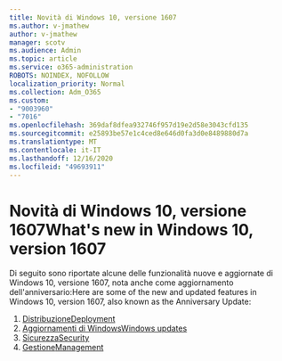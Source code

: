 ```yaml
---
title: Novità di Windows 10, versione 1607
ms.author: v-jmathew
author: v-jmathew
manager: scotv
ms.audience: Admin
ms.topic: article
ms.service: o365-administration
ROBOTS: NOINDEX, NOFOLLOW
localization_priority: Normal
ms.collection: Adm_O365
ms.custom:
- "9003960"
- "7016"
ms.openlocfilehash: 369daf8dfea932746f957d19e2d58e3043cfd135
ms.sourcegitcommit: e25893be57e1c4ced8e646d0fa3d0e8489880d7a
ms.translationtype: MT
ms.contentlocale: it-IT
ms.lasthandoff: 12/16/2020
ms.locfileid: "49693911"
---
```

# <a name="whats-new-in-windows-10-version-1607"></a><span data-ttu-id="08d7f-102">Novità di Windows 10, versione 1607</span><span class="sxs-lookup"><span data-stu-id="08d7f-102">What's new in Windows 10, version 1607</span></span>

<span data-ttu-id="08d7f-103">Di seguito sono riportate alcune delle funzionalità nuove e aggiornate di Windows 10, versione 1607, nota anche come aggiornamento dell'anniversario:</span><span class="sxs-lookup"><span data-stu-id="08d7f-103">Here are some of the new and updated features in Windows 10, version 1607, also known as the Anniversary Update:</span></span>

1. [<span data-ttu-id="08d7f-104">Distribuzione</span><span class="sxs-lookup"><span data-stu-id="08d7f-104">Deployment</span></span>](https://go.microsoft.com/fwlink/?linkid=2114462)
2. [<span data-ttu-id="08d7f-105">Aggiornamenti di Windows</span><span class="sxs-lookup"><span data-stu-id="08d7f-105">Windows updates</span></span>](https://go.microsoft.com/fwlink/?linkid=2114463)
3. [<span data-ttu-id="08d7f-106">Sicurezza</span><span class="sxs-lookup"><span data-stu-id="08d7f-106">Security</span></span>](https://go.microsoft.com/fwlink/?linkid=2114270)
4. [<span data-ttu-id="08d7f-107">Gestione</span><span class="sxs-lookup"><span data-stu-id="08d7f-107">Management</span></span>](https://go.microsoft.com/fwlink/?linkid=2114271)
